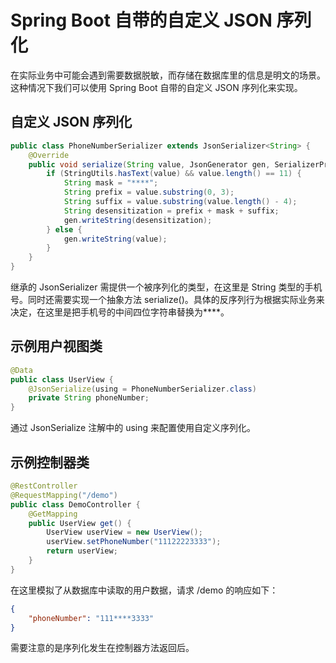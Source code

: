 # Spring Boot 自带的自定义 JSON 序列化

在实际业务中可能会遇到需要数据脱敏，而存储在数据库里的信息是明文的场景。这种情况下我们可以使用 Spring Boot 自带的自定义 JSON 序列化来实现。

## 自定义 JSON 序列化

```java
public class PhoneNumberSerializer extends JsonSerializer<String> {
    @Override
    public void serialize(String value, JsonGenerator gen, SerializerProvider serializers) throws IOException {
        if (StringUtils.hasText(value) && value.length() == 11) {
            String mask = "****";
            String prefix = value.substring(0, 3);
            String suffix = value.substring(value.length() - 4);
            String desensitization = prefix + mask + suffix;
            gen.writeString(desensitization);
        } else {
            gen.writeString(value);
        }
    }
}
```

继承的 JsonSerializer 需提供一个被序列化的类型，在这里是 String 类型的手机号。同时还需要实现一个抽象方法 serialize()。具体的反序列行为根据实际业务来决定，在这里是把手机号的中间四位字符串替换为****。

## 示例用户视图类

```java
@Data
public class UserView {
    @JsonSerialize(using = PhoneNumberSerializer.class)
    private String phoneNumber;
}
```

通过 JsonSerialize 注解中的 using 来配置使用自定义序列化。

## 示例控制器类

```java
@RestController
@RequestMapping("/demo")
public class DemoController {
    @GetMapping
    public UserView get() {
        UserView userView = new UserView();
        userView.setPhoneNumber("11122223333");
        return userView;
    }
}
```

在这里模拟了从数据库中读取的用户数据，请求 /demo 的响应如下：

```json
{
    "phoneNumber": "111****3333"
}
```

需要注意的是序列化发生在控制器方法返回后。
